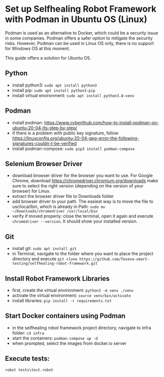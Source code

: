 # Set up Selfhealing Robot Framework with Podman in Ubuntu OS (Linux)
Podman is used as an alternative to Docker, which could be a security issue in some companies. Podman offers a safer option to mitigate the security risks. However, Podman can be used in Linux OS only, there is no support for Windows OS at this moment. 

This guide offers a solution for Ubuntu OS.

## Python
- install python3: ```sudo apt install python3```
- install pip: ```sudo apt install python3-pip```
- install virtual environment: ```sudo apt install python3.8-venv```
## Podman
- install podman: https://www.cyberithub.com/how-to-install-podman-on-ubuntu-20-04-lts-step-by-step/
- if there is a problem with public key signature, follow https://linuxconfig.org/ubuntu-20-04-gpg-error-the-following-signatures-couldn-t-be-verified
- install podman-compose: ```sudo pip3 install podman-compose```
## Selenium Browser Driver
- download browser driver for the browser you want to use. For Google Chrome, download https://chromedriver.chromium.org/downloads make sure to select the right version (depending on the version of your browser) for Linux.
- extract the browser driver file to Downloads folder
- add browser driver to your path. The easiest way is to move the file to usr/local/bin, which is already in Path: ```sudo mv ~/Downloads/chromedriver /usr/local/bin```
- verify if moved properly: close the terminal, open it again and execute ```chromedriver --version```. It should show your installed version.
## Git
- install git: ```sudo apt install git```
- in Terminal, navigate to the folder where you want to place the project directory and execute ```git clone https://github.com/Tesena-smart-testing/selfhealing-robot-framework.git```
## Install Robot Framework Libraries
- first, create the virtual environment: ```python3 -m venv ./venv```
- activate the virtual environment: ```source venv/bin/activate```
- install libraries: ```pip install -r requirements.txt```
## Start Docker containers using Podman
- in the selfhealing robot framework project directory, navigate to infra folder: ```cd infra```
- start the containers: ```podman-compose up -d```
- when prompted, select the images from docker.io server
## Execute tests:
```robot tests\test.robot```